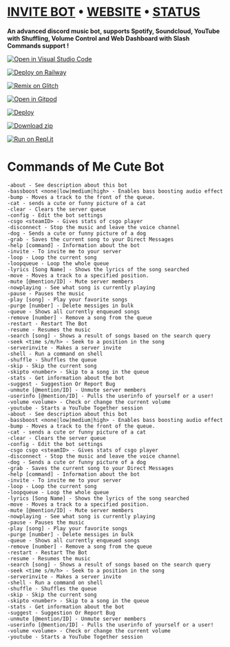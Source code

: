 # [INVITE BOT](https://bit.ly/MeCuTe)   •   [WEBSITE](https://mecute.ga)   •   [STATUS](https://mecute.instatus.com)

**An advanced discord music bot, supports Spotify, Soundcloud, YouTube with Shuffling, Volume Control and Web Dashboard with Slash Commands support !**

[![Open in Visual Studio Code](https://open.vscode.dev/badges/open-in-vscode.svg)](https://open.vscode.dev/nischay876/discord-music-bot)

[![Deploy on Railway](https://railway.app/button.svg)](https://u.oggy.ga/discord-music-bot-railway-deploy) 

[![Remix on Glitch](https://cdn.glitch.com/2703baf2-b643-4da7-ab91-7ee2a2d00b5b%2Fremix-button.svg)](https://glitch.com/edit/#!/import/github/nischay876/discord-music-bot)

[![Open in Gitpod](https://camo.githubusercontent.com/76e60919474807718793857d8eb615e7a50b18b04050577e5a35c19421f260a3/68747470733a2f2f676974706f642e696f2f627574746f6e2f6f70656e2d696e2d676974706f642e737667)](https://gitpod.io/#https://github.com/nischay876/discord-music-bot/tree/main)

[![Deploy](https://www.herokucdn.com/deploy/button.svg)](https://heroku.com/deploy?template=https://github.com/nischay876/discord-music-bot)

[![Download zip](https://custom-icon-badges.herokuapp.com/badge/-Download-blue?style=for-the-badge&logo=download&logoColor=white)](https://github.com/nischay876/discord-music-bot/archive/refs/heads/main.zip)

[![Run on Repl.it](https://repl.it/badge/github/nischay876/discord-music-bot)](https://repl.it/github/nischay876/discord-music-bot)

# Commands of Me Cute Bot
```
-about - See description about this bot
-bassboost <none|low|medium|high> - Enables bass boosting audio effect
-bump - Moves a track to the front of the queue.
-cat - sends a cute or funny picture of a cat
-clear - Clears the server queue
-config - Edit the bot settings
-csgo <steamID> - Gives stats of csgo player
-disconnect - Stop the music and leave the voice channel
-dog - Sends a cute or funny picture of a dog
-grab - Saves the current song to your Direct Messages
-help [command] - Information about the bot
-invite - To invite me to your server
-loop - Loop the current song
-loopqueue - Loop the whole queue
-lyrics [Song Name] - Shows the lyrics of the song searched
-move - Moves a track to a specified position.
-mute [@mention/ID] - Mute server members
-nowplaying - See what song is currently playing
-pause - Pauses the music
-play [song] - Play your favorite songs
-purge [number] - Delete messiges in bulk
-queue - Shows all currently enqueued songs
-remove [number] - Remove a song from the queue
-restart - Restart The Bot
-resume - Resumes the music
-search [song] - Shows a result of songs based on the search query
-seek <time s/m/h> - Seek to a position in the song
-serverinvite - Makes a server invite
-shell - Run a command on shell
-shuffle - Shuffles the queue
-skip - Skip the current song
-skipto <number> - Skip to a song in the queue
-stats - Get information about the bot
-suggest - Suggestion Or Report Bug
-unmute [@mention/ID] - Unmute server members
-userinfo [@mention/ID] - Pulls the userinfo of yourself or a user!
-volume <volume> - Check or change the current volume
-youtube - Starts a YouTube Together session
-about - See description about this bot
-bassboost <none|low|medium|high> - Enables bass boosting audio effect
-bump - Moves a track to the front of the queue.
-cat - sends a cute or funny picture of a cat
-clear - Clears the server queue
-config - Edit the bot settings
-csgo csgo <steamID> - Gives stats of csgo player
-disconnect - Stop the music and leave the voice channel
-dog - Sends a cute or funny picture of a dog
-grab - Saves the current song to your Direct Messages
-help [command] - Information about the bot
-invite - To invite me to your server
-loop - Loop the current song
-loopqueue - Loop the whole queue
-lyrics [Song Name] - Shows the lyrics of the song searched
-move - Moves a track to a specified position.
-mute [@mention/ID] - Mute server members
-nowplaying - See what song is currently playing
-pause - Pauses the music
-play [song] - Play your favorite songs
-purge [number] - Delete messiges in bulk
-queue - Shows all currently enqueued songs
-remove [number] - Remove a song from the queue
-restart - Restart The Bot
-resume - Resumes the music
-search [song] - Shows a result of songs based on the search query
-seek <time s/m/h> - Seek to a position in the song
-serverinvite - Makes a server invite
-shell - Run a command on shell
-shuffle - Shuffles the queue
-skip - Skip the current song
-skipto <number> - Skip to a song in the queue
-stats - Get information about the bot
-suggest - Suggestion Or Report Bug
-unmute [@mention/ID] - Unmute server members
-userinfo [@mention/ID] - Pulls the userinfo of yourself or a user!
-volume <volume> - Check or change the current volume
-youtube - Starts a YouTube Together session

